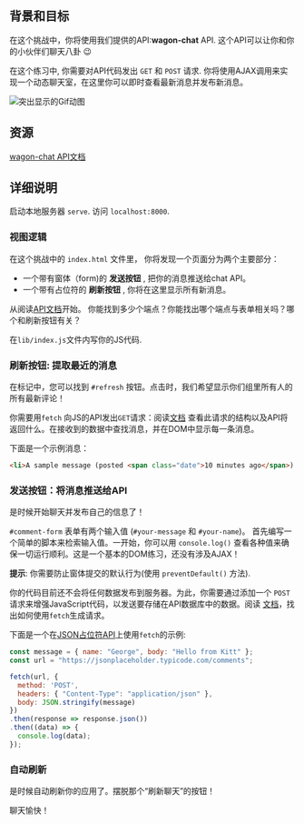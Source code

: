 ## 背景和目标

在这个挑战中，你将使用我们提供的API:**wagon-chat** API.
这个API可以让你和你的小伙伴们聊天八卦 😉

在这个练习中, 你需要对API代码发出 `GET` 和 `POST` 请求. 你将使用AJAX调用来实现一个动态聊天室，在这里你可以即时查看最新消息并发布新消息。


![突出显示的Gif动图](https://web-dev-challenge-lewagon-image.oss-cn-shanghai.aliyuncs.com/chat-room.gif)

## 资源
[wagon-chat API文档](https://github.com/lewagon/wagon-chat-api/blob/master/README.md)

## 详细说明

启动本地服务器 `serve`. 访问 `localhost:8000`.

### 视图逻辑

在这个挑战中的 `index.html` 文件里， 你将发现一个页面分为两个主要部分：

* 一个带有窗体（form)的 **发送按钮** , 把你的消息推送给chat API。
* 一个带有占位符的 **刷新按钮** , 你将在这里显示所有新消息。

从阅读[API文档](https://github.com/lewagon/wagon-chat-api/blob/master/README.md)开始。 你能找到多少个端点？你能找出哪个端点与表单相关吗？哪个和刷新按钮有关？

在`lib/index.js`文件内写你的JS代码.

### 刷新按钮: 提取最近的消息

在标记中，您可以找到 `#refresh` 按钮。点击时，我们希望显示你们组里所有人的所有最新评论！

你需要用`fetch` 向JS的API发出`GET`请求：阅读[文档](https://github.com/lewagon/wagon-chat-api/blob/master/README.md) 查看此请求的结构以及API将返回什么。在接收到的数据中查找消息，并在DOM中显示每一条消息。

下面是一个示例消息：

```html
<li>A sample message (posted <span class="date">10 minutes ago</span>) by John</li>
```

### 发送按钮：将消息推送给API

是时候开始聊天并发布自己的信息了！

`#comment-form` 表单有两个输入值 (`#your-message` 和 `#your-name`)。 首先编写一个简单的脚本来检索输入值。一开始，你可以用 `console.log()` 查看各种值来确保一切运行顺利。这是一个基本的DOM练习，还没有涉及AJAX！

**提示**: 你需要防止窗体提交的默认行为(使用 `preventDefault()` 方法).

你的代码目前还不会将任何数据发布到服务器。为此，你需要通过添加一个 `POST` 请求来增强JavaScript代码，以发送要存储在API数据库中的数据。阅读 [文档](https://github.com/lewagon/wagon-chat-api/blob/master/README.md)，找出如何使用`fetch`生成请求。

下面是一个在[JSON占位符API](https://jsonplaceholder.typicode.com/)上使用`fetch`的示例:

```js
const message = { name: "George", body: "Hello from Kitt" };
const url = "https://jsonplaceholder.typicode.com/comments";

fetch(url, {
  method: 'POST',
  headers: { "Content-Type": "application/json" },
  body: JSON.stringify(message)
})
.then(response => response.json())
.then((data) => {
  console.log(data);
});
```

### 自动刷新

是时候自动刷新你的应用了。摆脱那个“刷新聊天”的按钮！



聊天愉快！
